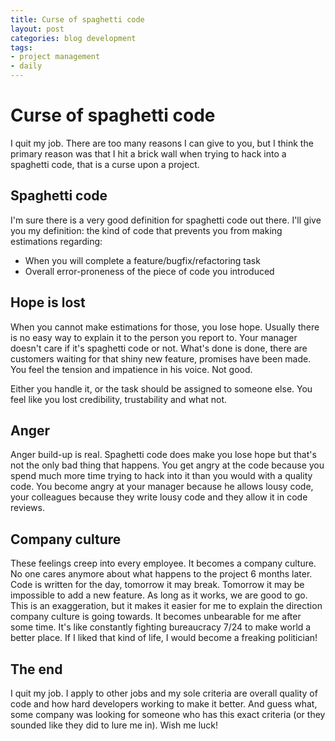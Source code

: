 ```yaml
---
title: Curse of spaghetti code
layout: post
categories: blog development
tags:
- project management
- daily
---
```


# Curse of spaghetti code 

I quit my job. There are too many reasons I can give to you, but I think the primary reason was that I hit a brick wall when trying to hack into a spaghetti code, that is a curse upon a project.

## Spaghetti code 

I'm sure there is a very good definition for spaghetti code out there. I'll give you my definition: the kind of code that prevents you from making estimations regarding:
* When you will complete a feature/bugfix/refactoring task
* Overall error-proneness of the piece of code you introduced

## Hope is lost 

When you cannot make estimations for those, you lose hope. Usually there is no easy way to explain it to the person you report to. Your manager doesn't care if it's spaghetti code or not. What's done is done, there are customers waiting for that shiny new feature, promises have been made. You feel the tension and impatience in his voice. Not good.

Either you handle it, or the task should be assigned to someone else. You feel like you lost credibility, trustability and what not. 

## Anger

Anger build-up is real. Spaghetti code does make you lose hope but that's not the only bad thing that happens. You get angry at the code because you spend much more time trying to hack into it than you would with a quality code. You become angry at your manager because he allows lousy code, your colleagues because they write lousy code and they allow it in code reviews. 

## Company culture

These feelings creep into every employee. It becomes a company culture. No one cares anymore about what happens to the project 6 months later. Code is written for the day, tomorrow it may break. Tomorrow it may be impossible to add a new feature. As long as it works, we are good to go. This is an exaggeration, but it makes it easier for me to explain the direction company culture is going towards. It becomes unbearable for me after some time. It's like constantly fighting bureaucracy 7/24 to make world a better place. If I liked that kind of life, I would become a freaking politician!

## The end

I quit my job. I apply to other jobs and my sole criteria are overall quality of code and how hard developers working to make it better. And guess what, some company was looking for someone who has this exact criteria (or they sounded like they did to lure me in). Wish me luck!